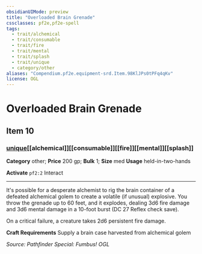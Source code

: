 ```yaml
---
obsidianUIMode: preview
title: "Overloaded Brain Grenade"
cssclasses: pf2e,pf2e-spell
tags:
  - trait/alchemical
  - trait/consumable
  - trait/fire
  - trait/mental
  - trait/splash
  - trait/unique
  - category/other
aliases: "Compendium.pf2e.equipment-srd.Item.98KlJPs0tPFq4qKv"
license: OGL
---
```

# Overloaded Brain Grenade
## Item 10
### [unique](unique "Unique Rarity Trait")[[alchemical]][[consumable]][[fire]][[mental]][[splash]]

**Category** other; 
**Price** 200 gp; 
**Bulk** 1; **Size** med
**Usage** held-in-two-hands

**Activate** `pf2:2` Interact

* * *

It's possible for a desperate alchemist to rig the brain container of a defeated alchemical golem to create a volatile (if unusual) explosive. You throw the grenade up to 60 feet, and it explodes, dealing 3d6 fire damage and 3d6 mental damage in a 10-foot burst (DC 27 Reflex check save).

On a critical failure, a creature takes 2d6 persistent fire damage.

**Craft Requirements** Supply a brain case harvested from alchemical golem

*Source: Pathfinder Special: Fumbus!*
*OGL*